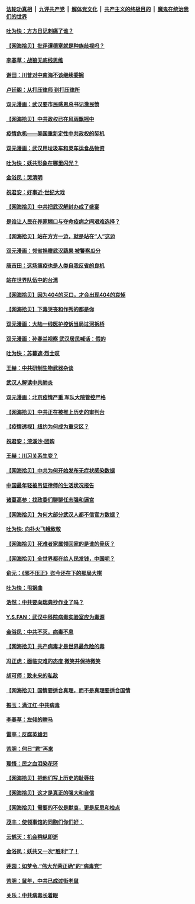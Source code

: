 ####  [法轮功真相](../../../../basic/blob/master/README.md?t=04121201) &nbsp;|&nbsp; [九评共产党](../../../../9ping.md/blob/master/README.md?t=04121201) &nbsp;|&nbsp; [解体党文化](../../../../jtdwh.md/blob/master/README.md?t=04121201)  &nbsp;|&nbsp; [共产主义的终极目的](../../../../gczydzjmd.md/blob/master/README.md?t=04121201) &nbsp;|&nbsp; [魔鬼在统治我们的世界](../../../../mgztzwmdsj.md/blob/master/README.md?t=04121201) 

#### [吐为快：方方日记刺痛了谁？](../pages/nsc993/n12023156.md?t=04121201) 

#### [【网海拾贝】批评谭德塞就是种族歧视吗？](../pages/nsc993/n12022858.md?t=04121201) 

#### [李春草：战狼无底线思维](../pages/nsc993/n12022088.md?t=04121201) 

#### [谢田：川普对中南海不该继续委婉](../pages/nsc993/n12021089.md?t=04121201) 

#### [卢廷阁：从打压律师 到打压律所](../pages/nsc993/n12019704.md?t=04121201) 

#### [双元漫画：武汉要市民感恩总书记激民愤](../pages/nsc993/n12004567.md?t=04121201) 

#### [【网海拾贝】中共政权已在风雨飘摇中](../pages/nsc993/n12018736.md?t=04121201) 

#### [疫情危机——美国重新定性中共政权的契机](../pages/nsc993/n12017853.md?t=04121201) 

#### [双元漫画：武汉用垃圾车和灵车运食品物资](../pages/nsc993/n12004554.md?t=04121201) 

#### [吐为快：妖共形象在哪里闪光？](../pages/nsc993/n12015803.md?t=04121201) 

#### [金浴凤：哭清明](../pages/nsc993/n12015788.md?t=04121201) 

#### [祝君安：好事近·世纪大戏](../pages/nsc993/n12015773.md?t=04121201) 

#### [【网海拾贝】中共把武汉解封办成了盛宴](../pages/nsc993/n12015719.md?t=04121201) 

#### [是谁让人民在养家糊口与夺命疫病之间艰难选择？](../pages/nsc993/n12015203.md?t=04121201) 

#### [【网海拾贝】站在方方一边，就是站在“人”这边](../pages/nsc993/n12013340.md?t=04121201) 

#### [双元漫画：邻省捐赠武汉蔬果 被警察瓜分](../pages/nsc993/n12004526.md?t=04121201) 

#### [唐吉田：这场瘟疫也是人类自我反省的良机](../pages/nsc993/n12011969.md?t=04121201) 

#### [站在世界队伍中的台湾](../pages/nsc993/n12011026.md?t=04121201) 

#### [【网海拾贝】因为404的灭口，才会出现404的哀悼](../pages/nsc993/n12011258.md?t=04121201) 

#### [【网海拾贝】下毒哭丧和作秀的都是你](../pages/nsc993/n12010425.md?t=04121201) 

#### [双元漫画：大陆一线医护控诉当局过河拆桥](../pages/nsc993/n12004471.md?t=04121201) 

#### [双元漫画：孙春兰视察 武汉居民喊话：假的](../pages/nsc993/n12004452.md?t=04121201) 

#### [吐为快：苏幕遮·烈士叹](../pages/nsc993/n12006125.md?t=04121201) 

#### [王赫：中共研制生物武器杂谈](../pages/nsc993/n12005642.md?t=04121201) 

#### [武汉人解读中共肺炎](../pages/nsc993/n12001343.md?t=04121201) 

#### [双元漫画：北京疫情严重 军队大院管控严格](../pages/nsc993/n12002624.md?t=04121201) 

#### [【网海拾贝】中共正在被推上历史的审判台](../pages/nsc993/n12002620.md?t=04121201) 

#### [【疫情透视】纽约为何成为重灾区？](../pages/nsc993/n12001518.md?t=04121201) 

#### [祝君安：浣溪沙·团购](../pages/nsc993/n12002413.md?t=04121201) 

#### [王赫：川习关系生变？](../pages/nsc993/n11999519.md?t=04121201) 

#### [【网海拾贝】中共为何开始发布无症状感染数据](../pages/nsc993/n11997270.md?t=04121201) 

#### [中国最年轻被吊证律师的生活状况报告](../pages/nsc993/n11995095.md?t=04121201) 

#### [诸葛高参：找政委们聊聊任志强和逼宫](../pages/nsc993/n11993193.md?t=04121201) 

#### [【网海拾贝】为何大部分武汉人都不信官方数据？](../pages/nsc993/n11994015.md?t=04121201) 

#### [吐为快: 向扑火飞蛾致敬](../pages/nsc993/n11993324.md?t=04121201) 

#### [【网海拾贝】死难者家属领回家的是谁的骨灰？](../pages/nsc993/n11990938.md?t=04121201) 

#### [【网海拾贝】全世界都在给人民发钱，中国呢？](../pages/nsc993/n11989723.md?t=04121201) 

#### [俞元：《邪不压正》迄今还在下的那局大棋](../pages/nsc993/n11989162.md?t=04121201) 

#### [吐为快：甩锅曲](../pages/nsc993/n11988323.md?t=04121201) 

#### [浩然：中共要向瑞典抄作业了吗？](../pages/nsc993/n11988046.md?t=04121201) 

#### [Y.S.FAN：武汉中科院病毒实验室应为毒源](../pages/nsc993/n11987185.md?t=04121201) 

#### [金浴凤：中共不灭，病毒不息](../pages/nsc993/n11984947.md?t=04121201) 

#### [【网海拾贝】共产病毒才是世界最危险的毒](../pages/nsc993/n11984863.md?t=04121201) 

#### [冯正虎：面临灾难的态度 微笑并保持微笑](../pages/nsc993/n11984764.md?t=04121201) 

#### [胡可师：致未来的私敌](../pages/nsc993/n11984718.md?t=04121201) 

#### [【网海拾贝】国情要适合真理，而不是真理要适合国情](../pages/nsc993/n11982864.md?t=04121201) 

#### [振玉：满江红·中共病毒](../pages/nsc993/n11976805.md?t=04121201) 

#### [李春草：左倾的瞎马](../pages/nsc993/n11976792.md?t=04121201) 

#### [雷亭：反腐英雄泪](../pages/nsc993/n11976283.md?t=04121201) 

#### [苦胆：何日“君”再来](../pages/nsc993/n11976469.md?t=04121201) 

#### [理悟：民之血泪染花环](../pages/nsc993/n11976262.md?t=04121201) 

#### [【网海拾贝】把他们写上历史的耻辱柱](../pages/nsc993/n11975802.md?t=04121201) 

#### [【网海拾贝】这才是真正的强大和自信](../pages/nsc993/n11973195.md?t=04121201) 

#### [【网海拾贝】需要的不仅是默哀，更是反思和检点](../pages/nsc993/n11969417.md?t=04121201) 

#### [茂丰：使领事馆的同胞们你们好：](../pages/nsc993/n11966111.md?t=04121201) 

#### [云鹤天：机会稍纵即逝](../pages/nsc993/n11966095.md?t=04121201) 

#### [金浴凤：妖共又一次“胜利”了！](../pages/nsc993/n11964685.md?t=04121201) 

#### [莲园：如梦令.“伟大光荣正确”的“病毒党”](../pages/nsc993/n11964567.md?t=04121201) 

#### [苦胆：鼠年，中共已成过街老鼠](../pages/nsc993/n11963931.md?t=04121201) 

#### [关乐：中共病毒长着眼](../pages/nsc993/n11963008.md?t=04121201) 

